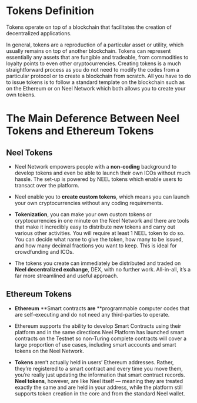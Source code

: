 # Tokens Definition

Tokens operate on top of a blockchain that facilitates the creation of decentralized applications.

In general, tokens are a reproduction of a particular asset or utility, which usually remains on top of another blockchain. Tokens can represent essentially any assets that are fungible and tradeable, from commodities to loyalty points to even other cryptocurrencies. Creating tokens is a much straightforward process as you do not need to modify the codes from a particular protocol or to create a blockchain from scratch. All you have to do to issue tokens is to follow a standard template on the blockchain such as on the Ethereum or on Neel Network which both allows you to create your own tokens.

# The Main Deference Between Neel Tokens and Ethereum Tokens

## Neel Tokens

* Neel Network empowers people with a **non-coding** background to develop tokens and even be able to launch their own ICOs without much hassle. The set-up is powered by NEEL tokens which enable users to transact over the platform.

* Neel enable you to **create custom tokens**, which means you can launch your own cryptocurrencies without any coding requirements.

* **Tokenization**, you can make your own custom tokens or cryptocurrencies in one minute on the Neel Network and there are tools that make it incredibly easy to distribute new tokens and carry out various other activities. You will require at least 1 NEEL token to do so. You can decide what name to give the token, how many to be issued, and how many decimal fractions you want to keep. This is ideal for crowdfunding and ICOs.

* The tokens you create can immediately be distributed and traded on **Neel decentralized exchange**, DEX, with no further work. All-in-all, it’s a far more streamlined and useful approach.

## Ethereum Tokens

* **Ethereum** **Smart contracts **are** **programmable computer codes that are self-executing and do not need any third-parties to operate.
* Ethereum supports the ability to develop Smart Contracts using their platform and in the same directions Neel Platform has launched smart contracts on the Testnet so non-Turing complete contracts will cover a large proportion of use cases, including smart accounts and smart tokens on the Neel Network.

* **Tokens** aren’t actually held in users’ Ethereum addresses. Rather, they’re registered to a smart contract and every time you move them, you’re really just updating the information that smart contract records. **Neel tokens**, however, are like Neel itself  — meaning they are treated exactly the same and are held in your address, while the platform still supports token creation in the core and from the standard Neel wallet.



